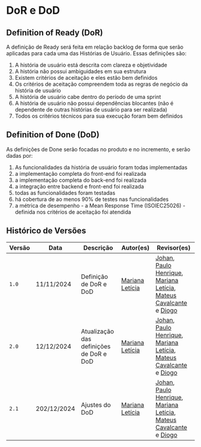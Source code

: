 # **DoR e DoD**

## Definition of Ready (DoR)

A definição de Ready será feita em relação backlog de forma que serão aplicadas para cada uma das Histórias de Usuário. Essas definições são:

1. A história de usuário está descrita com clareza e objetividade
2. A história não possui ambiguidades em sua estrutura
3. Existem critérios de aceitação e eles estão bem definidos
4. Os critérios de aceitação compreendem toda as regras de negócio da história de usuário
5. A história de usuário cabe dentro do período de uma sprint
6. A história de usuário não possui dependências blocantes (não é dependente de outras histórias de usuário para ser realizada)
7. Todos os critérios técnicos para sua execução foram bem definidos

## Definition of Done (DoD)

As definições de Done serão focadas no produto e no incremento, e serão dadas por:

1. As funcionalidades da história de usuário foram todas implementadas
2. a implementação completa do front-end foi realizada
3. a implementação completa do back-end foi realizada
4. a integração entre backend e front-end foi realizada
5. todas as funcionalidades foram testadas
6. há cobertura de ao menos 90% de testes nas funcionalidades
7. a métrica de desempenho - a Mean Response Time (ISOIEC25026) - definida nos critérios de aceitação foi atendida


## Histórico de Versões

| Versão | Data | Descrição | Autor(es) | Revisor(es) |
| ---| ---| ---| ---| --- |
| `1.0` | 11/11/2024 | Definição de DoR e DoD | [Mariana Letícia](https://github.com/Marianannn) | [Johan](https://github.com/johan-rocha), [Paulo Henrique](https://github.com/Nanashii76), [Mariana Letícia](https://github.com/Marianannn), [Mateus Cavalcante](https://github.com/mateuscavati) e [Diogo](https://github.com/Diogo-Barboza) |
| `2.0` | 12/12/2024 | Atualização das definições de DoR e DoD | [Mariana Letícia](https://github.com/Marianannn) | [Johan](https://github.com/johan-rocha), [Paulo Henrique](https://github.com/Nanashii76), [Mariana Letícia](https://github.com/Marianannn), [Mateus Cavalcante](https://github.com/mateuscavati) e [Diogo](https://github.com/Diogo-Barboza) |
| `2.1` |202/12/2024 | Ajustes do DoD | [Mariana Letícia](https://github.com/Marianannn) | [Johan](https://github.com/johan-rocha), [Paulo Henrique](https://github.com/Nanashii76), [Mariana Letícia](https://github.com/Marianannn), [Mateus Cavalcante](https://github.com/mateuscavati) e [Diogo](https://github.com/Diogo-Barboza) |
